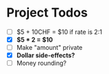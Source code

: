 # Project Todos

* [ ] $5 + 10CHF = $10 if rate is 2:1
* [x] **$5 * 2 = $10**
* [ ] Make "amount" private
* [x] **Dollar side-effects?**
* [ ] Money rounding?